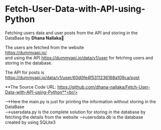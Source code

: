 # Fetch-User-Data-with-API-using-Python   
Fetching users data and user posts from the API and storing in the DataBase by **Dhana Nallaka🤍**

The users are fetched from the website<br/>
https://dummyapi.io/<br/>
and using the API https://dummyapi.io/data/v1/user for fetching users and storing in the database.<br/>

The API for posts is https://dummyapi.io/data/v1/user/60d0fe4f5311236168a109ca/post<br/>

**The Source Code URL: https://github.com/dhana-nallaka/Fetch-User-Data-with-API-using-Python**<br/><br/>

-->Here the main.py is just for printing the information without storing in the DataBase<br/>
-->usersdata.py is the complete solution for storing in the database by fetching the details from the website
-->usersdata.db is the database created by using SQLite3<br/><br/>

